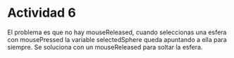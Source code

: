 # Actividad 6

El problema es que no hay mouseReleased, cuando seleccionas una esfera con mousePressed la variable selectedSphere queda apuntando a ella para siempre.
Se soluciona con un mouseReleased para soltar la esfera.